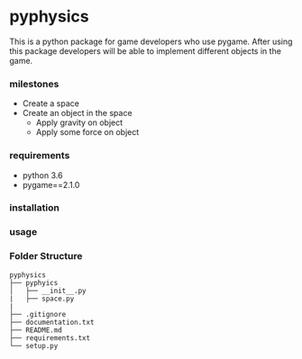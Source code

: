 # pyphysics
This is a python package for game developers who use pygame.
After using this package developers will be able to implement different objects in the game.

### milestones
- Create a space
- Create an object in the space
  - Apply gravity on object
  - Apply some force on object

### requirements
- python 3.6
- pygame==2.1.0

### installation


### usage


### Folder Structure
```
pyphysics
├── pyphyics
│   ├── __init__.py
|   ├── space.py
|
├── .gitignore
├── documentation.txt
├── README.md
├── requirements.txt
└── setup.py
```